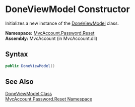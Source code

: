 DoneViewModel Constructor
=========================
Initializes a new instance of the [DoneViewModel][1] class.

**Namespace:** [MvcAccount.Password.Reset][2]  
**Assembly:** MvcAccount (in MvcAccount.dll)

Syntax
------

```csharp
public DoneViewModel()
```


See Also
--------
[DoneViewModel Class][1]  
[MvcAccount.Password.Reset Namespace][2]  

[1]: README.md
[2]: ../README.md